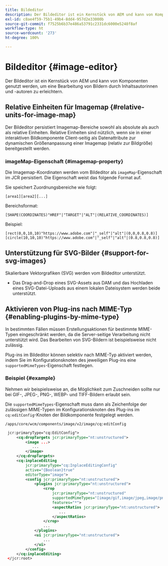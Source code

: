 ```yaml
---
title: Bildeditor
description: Der Bildeditor ist ein Kernstück von AEM und kann von Komponenten genutzt werden, um eine Bearbeitung von Bildern durch Inhaltsautorinnen und -autoren zu erleichtern.
exl-id: c8ae4f59-75b1-49b4-8dd4-957d2e33000b
source-git-commit: f7525b6b37e486a53791c2331dc6000e5248f8af
workflow-type: ht
source-wordcount: '273'
ht-degree: 100%

---
```


# Bildeditor {#image-editor}

Der Bildeditor ist ein Kernstück von AEM und kann von Komponenten genutzt werden, um eine Bearbeitung von Bildern durch Inhaltsautorinnen und -autoren zu erleichtern.

## Relative Einheiten für Imagemap {#relative-units-for-image-map}

Der Bildeditor persistiert Imagemap-Bereiche sowohl als absolute als auch als relative Einheiten. Relative Einheiten sind nützlich, wenn sie in einer interaktiven Bildkomponente Client-seitig als Datenattribute zur dynamischen Größenanpassung einer Imagemap (relativ zur Bildgröße) bereitgestellt werden.

### imageMap-Eigenschaft {#imagemap-property}

Die Imagemap-Koordinaten werden vom Bildeditor als `imageMap`-Eigenschaft im JCR persistiert. Die Eigenschaft weist das folgende Format auf.

Sie speichert Zuordnungsbereiche wie folgt:

`[area1][area2][...]`

Bereichsformat:

`[SHAPE(COORDINATES)"HREF"|"TARGET"|"ALT"|(RELATIVE_COORDINATES)]`

Beispiel:

`[rect(0,0,10,10)"https://www.adobe.com"|"_self"|"alt"|(0,0,0.8,0.8)]`
`[circle(10,10,10)"https://www.adobe.com"|"_self"|"alt"|(0.8,0.8,0.8)]`

## Unterstützung für SVG-Bilder {#support-for-svg-images}

Skalierbare Vektorgrafiken (SVG) werden vom Bildeditor unterstützt.

* Das Drag-and-Drop eines SVG-Assets aus DAM und das Hochladen eines SVG-Datei-Uploads aus einem lokalen Dateisystem werden beide unterstützt.

## Aktivieren von Plug-ins nach MIME-Typ {#enabling-plugins-by-mime-type}

In bestimmten Fällen müssen Erstellungsaktionen für bestimmte MIME-Typen eingeschränkt werden, da die Server-seitige Verarbeitung nicht unterstützt wird. Das Bearbeiten von SVG-Bildern ist beispielsweise nicht zulässig.

Plug-ins im Bildeditor können selektiv nach MIME-Typ aktiviert werden, indem Sie im Konfigurationsknoten des jeweiligen Plug-ins eine `supportedMimeTypes`-Eigenschaft festlegen.

### Beispiel {#example}

Nehmen wir beispielsweise an, die Möglichkeit zum Zuschneiden sollte nur bei GIF-, JPEG-, PNG-, WEBP- und TIFF-Bildern erlaubt sein.

Die `supportedMimeTypes`-Eigenschaft muss dann als Zeichenfolge der zulässigen MIME-Typen im Konfigurationsknoten des Plug-ins im `cq:editConfig`-Knoten der Bildkomponente festgelegt werden.

`/apps/core/wcm/components/image/v2/image/cq:editConfig`

```xml
 jcr:primaryType="cq:EditConfig">
     <cq:dropTargets jcr:primaryType="nt:unstructured">
         <image ...>
            ...
         </image>
     </cq:dropTargets>
     <cq:inplaceEditing
         jcr:primaryType="cq:InplaceEditingConfig"
         active="{Boolean}true"
         editorType="image">
         <config jcr:primaryType="nt:unstructured">
             <plugins jcr:primaryType="nt:unstructured">
                 <crop
                     jcr:primaryType="nt:unstructured"
                     supportedMimeTypes="[image/gif,image/jpeg,image/png,image/webp,image/tiff]"
                     features="*">
                     <aspectRatios jcr:primaryType="nt:unstructured">
                        ...
                     </aspectRatios>
                 </crop>
                 ...
             </plugins>
             <ui jcr:primaryType="nt:unstructured">
                 ...
             </ui>
         </config>
     </cq:inplaceEditing>
 </jcr:root>
```
